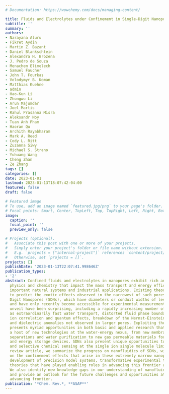 ```yaml
---
# Documentation: https://wowchemy.com/docs/managing-content/

title: Fluids and Electrolytes under Confinement in Single-Digit Nanopores
subtitle: ''
summary: ''
authors:
- Narayana Aluru
- Fikret Aydin
- Martin Z. Bazant
- Daniel Blankschtein
- Alexandra H. Brozena
- J. Pedro de Souza
- Menachem Elimelech
- Samuel Faucher
- John T. Fourkas
- Volodymyr B. Koman
- Matthias Kuehne
- admin
- Hao-Kun Li
- Zhongwu Li
- Arun Majumdar
- Joel Martis
- Rahul Prasanna Misra
- Aleksandr Noy
- Tuan Anh Pham
- Haoran Qu
- Archith Rayabharam
- Mark A. Reed
- Cody L. Ritt
- Zuzanna Siwy
- Michael S. Strano
- Yuhuang Wang
- Cheng Zhan
- Ze Zhang
tags: []
categories: []
date: 2023-01-01
lastmod: 2023-01-13T18:07:42-04:00
featured: false
draft: false

# Featured image
# To use, add an image named `featured.jpg/png` to your page's folder.
# Focal points: Smart, Center, TopLeft, Top, TopRight, Left, Right, BottomLeft, Bottom, BottomRight.
image:
  caption: ''
  focal_point: ''
  preview_only: false

# Projects (optional).
#   Associate this post with one or more of your projects.
#   Simply enter your project's folder or file name without extension.
#   E.g. `projects = ["internal-project"]` references `content/project/deep-learning/index.md`.
#   Otherwise, set `projects = []`.
projects: []
publishDate: '2023-01-13T22:07:41.998646Z'
publication_types:
- '2'
abstract: Confined fluids and electrolytes in nanopores exhibit rich and surprising
  physics and chemistry that impact the mass transport and energy efficiency in many
  important natural systems and industrial applications. Existing theories often fail
  to predict the exotic effects observed in the narrowest of such pores, called Single
  Digit Nanopores (SDNs), which have diameters or conduit widths of less than 10 nm
  and have only recently become accessible for experimental measurements. What SDNs
  unveil have been surprising, including a rapidly increasing number of examples such
  as extraordinarily fast water transport, distorted fluid phase boundaries, strong
  ion correlation and quantum effects, breakdown of the Nernst-Einstein relation,
  and dielectric anomalies not observed in larger pores. Exploiting these effects
  presents myriad opportunities in both basic and applied research that stand to impact
  a host of new technologies at the water-energy nexus, from new membranes for precise
  separations and water purification to new gas permeable materials for water electrolyzers
  and energy storage devices. SDNs also present unique opportunities to achieve ultrasensitive
  and selective chemical sensing at the single ion single molecule limit. In this
  review article, we summarize the progress on nanofluidics of SDNs, with a focus
  on the confinement effects that arise in these extremely narrow nanopores. The recent
  development of precision model systems, transformative experimental tools, and multi-scale
  theories that have played enabling roles in advancing this frontier are reviewed.
  We also identify new knowledge gaps in our understanding of nanofluidic transport
  and provide an outlook for the future challenges and opportunities at this rapidly
  advancing frontier.
publication: '*Chem. Rev.*, **ASAP**'
---
```


